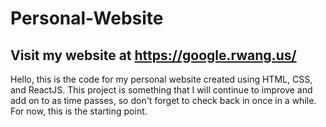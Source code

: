 # Personal-Website

Visit my website at https://google.rwang.us/
--------------------------------------------------
Hello, this is the code for my personal website created using HTML, CSS, and ReactJS. 
This project is something that I will continue to improve and add on to as time passes, so don't forget to check back in once in a while.
For now, this is the starting point. 
